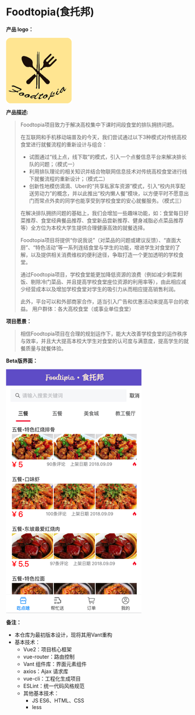 # Foodtopia(食托邦)

**产品 logo：**

<img src="README.assets/logo.jpeg" alt="logo" style="zoom:50%;" align="center"/>

**产品描述:** 

> Foodtopia项目致力于解决高校集中下课时间段食堂的排队拥挤问题。
>
> 在互联网和手机移动端普及的今天，我们尝试通过以下3种模式对传统高校食堂进行就餐流程的重新设计与组合：
>
> + 试图通过“线上点，线下取”的模式，引入一个点餐信息平台来解决排长队的问题；（模式一）
> + 利用排队理论的相关知识并结合物联网信息技术对传统高校食堂进行线下就餐流程的重新设计；（模式二）
> + 创新性地模仿滴滴、Uber的“共享私家车资源”模式，引入“校内共享配送劳动力”的概念，并以此推出“校内懒人餐”模块，以方便平时不愿意出门而常点外卖的同学也能享受到学校食堂的安心就餐服务。（模式三）
>
> 在解决排队拥挤问题的基础上，我们会增加一些趣味功能，如：食堂每日好菜推荐、食堂经典餐品推荐、食堂新品尝新推荐、健身减脂必点菜品推荐等）全方位为本校大学生提供合理健康高效的就餐选择。
>
> Foodtopia项目将提供“你说我说”（对菜品的问题或建议反馈）、“直面大厨”、“特色活动”等一系列连结食堂与学生的功能，增进学生对食堂的了解，以及提供相关消费维权的便利途径，争取打造一个更加透明的学校食堂。
>
> 通过Foodtopia项目，学校食堂能更加降低资源的浪费（例如减少剩菜剩饭、剔除冷门菜品、并且提高学校食堂座位资源的利用率等），由此相应减少经营成本以及增加学校食堂对学生的吸引力从而相应提高销售利润。
>
> 此外，平台可以和外部商家合作，适当引入广告和优惠活动来提高平台的收益。
> 用户群体：各大高校食堂（或事业单位食堂）

**项目愿景：**

> 相信Foodtopia项目在合理的规划运作下，能大大改善学校食堂的运作秩序与效率，并且大大提高本校大学生对食堂的认可度与满意度，提高学生的就餐质量与就餐体验。

**Beta版界面：**

<img src="README.assets/show.png" alt="show" style="zoom:100%;" align="center"/>

**备注：**

+ 本仓库为最初版本设计，现将其用Vant重构
+ 基本技术：
  + Vue2：项目核心框架
  + vue-router：路由控制
  + Vant 组件库：界面元素组件
  + axios：Ajax 请求库
  + vue-cli：工程化生成项目
  + ESLint：统一代码风格规范
  + 其他基本技术：
    + JS ES6、HTML、CSS
    + less



